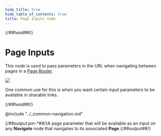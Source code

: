 ```yaml
---
hide_title: true
hide_table_of_contents: true
title: Page Inputs node
---
```


{/*##head##*/}

# Page Inputs

This node is used to pass parameters in the URL when navigating between pages in a [Page Router](/nodes/navigation/page-router).

<div className="ndl-image-with-background l">

![](/nodes/navigation/page-inputs/page-inputs.png)

</div>

One common use for this is when you want certain input parameters to be available in sharable links.

{/*##head##*/}

@include "../_common-navigation.md"

<span className="hidden-props-for-editor">{/*##output:pm-\*##*/}A page parameter that will be available as an input on any **Navigate** node that navigates to its associated **Page**.{/*##output##*/}</span>
